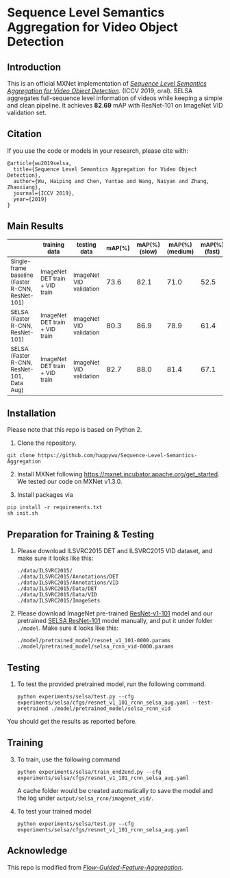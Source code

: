 # Sequence Level Semantics Aggregation for Video Object Detection

## Introduction
This is an official MXNet implementation of 
[*Sequence Level Semantics Aggregation for Video Object Detection*](https://arxiv.org/abs/1907.06390). (ICCV 2019, oral).
SELSA aggregates full-sequence level information of videos while keeping a simple and clean pipeline. It achieves **82.69**
mAP with ResNet-101 on ImageNet VID validation set.

## Citation
If you use the code or models in your research, please cite with:
```
@article{wu2019selsa,
  title={Sequence Level Semantics Aggregation for Video Object Detection},
  author={Wu, Haiping and Chen, Yuntao and Wang, Naiyan and Zhang, Zhaoxiang},
  journal={ICCV 2019},
  year={2019}
}
```

## Main Results


|                                 | <sub>training data</sub>  | <sub>testing data</sub> | <sub>mAP(%)</sub> | <sub>mAP(%)</br>(slow)</sub>  | <sub>mAP(%)</br>(medium)</sub> | <sub>mAP(%)</br>(fast)</sub> |
|---------------------------------|-------------------|--------------|---------|---------|--------|--------|
| <sub>Single-frame baseline</br>(Faster R-CNN, ResNet-101)</sub>   | <sub>ImageNet DET train</br> + VID train</sub> | <sub>ImageNet VID validation</sub> | 73.6 | 82.1 | 71.0 | 52.5 |
| <sub>SELSA</br>(Faster R-CNN, ResNet-101)</sub>  | <sub>ImageNet DET train</br> + VID train</sub> | <sub>ImageNet VID validation</sub> | 80.3| 86.9 | 78.9 | 61.4 |
| <sub>SELSA</br>(Faster R-CNN, ResNet-101, Data Aug)</sub>  | <sub>ImageNet DET train</br> + VID train</sub> | <sub>ImageNet VID validation</sub> | 82.7 | 88.0 | 81.4 | 67.1 |



## Installation

Please note that this repo is based on Python 2.

1. Clone the repository.
~~~
git clone https://github.com/happywu/Sequence-Level-Semantics-Aggregation
~~~

2. Install MXNet following https://mxnet.incubator.apache.org/get_started. We tested our code on MXNet v1.3.0.

3. Install packages via 
~~~
pip install -r requirements.txt
sh init.sh
~~~

## Preparation for Training & Testing

1. Please download ILSVRC2015 DET and ILSVRC2015 VID dataset, and make sure it looks like this:

	```
	./data/ILSVRC2015/
	./data/ILSVRC2015/Annotations/DET
	./data/ILSVRC2015/Annotations/VID
	./data/ILSVRC2015/Data/DET
	./data/ILSVRC2015/Data/VID
	./data/ILSVRC2015/ImageSets
	```

2. Please download ImageNet pre-trained [ResNet-v1-101](https://1dv.alarge.space/resnet_v1_101-0000.params) model and 
our pretrained [SELSA ResNet-101](https://1dv.alarge.space/selsa_rcnn_vid-0000.params) model manually, and put it under folder `./model`. Make sure it looks like this:
	```
	./model/pretrained_model/resnet_v1_101-0000.params
	./model/pretrained_model/selsa_rcnn_vid-0000.params
	```
## Testing
1. To test the provided pretrained model, run the following command.
    ```
    python experiments/selsa/test.py --cfg experiments/selsa/cfgs/resnet_v1_101_rcnn_selsa_aug.yaml --test-pretrained ./model/pretrained_model/selsa_rcnn_vid
    ```
   
You should get the results as reported before.
## Training

3. To train, use the following command
    ```
    python experiments/selsa/train_end2end.py --cfg experiments/selsa/cfgs/resnet_v1_101_rcnn_selsa_aug.yaml
    ```
	A cache folder would be created automatically to save the model and the log under `output/selsa_rcnn/imagenet_vid/`.
	
2. To test your trained model
    ```
    python experiments/selsa/test.py --cfg experiments/selsa/cfgs/resnet_v1_101_rcnn_selsa_aug.yaml
    ```
	
## Acknowledge
This repo is modified from [*Flow-Guided-Feature-Aggregation*](https://github.com/msracver/Flow-Guided-Feature-Aggregation).

